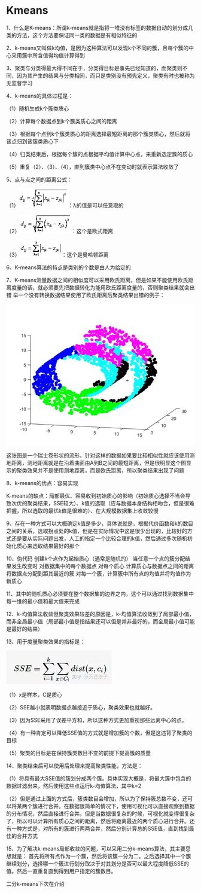 # Kmeans

1、什么是K-means：所谓k-means就是指将一堆没有标签的数据自动的划分成几类的方法，这个方法要保证同一类的数据是有相似特征的

2、k-means又叫做k均值，是因为这种算法可以发现k个不同的簇，且每个簇的中心采用簇中所含值得均值计算得到

3、聚类与分类得最大得不同在于，分类得目标是事先已经知道的，而聚类则不同，因为其产生的结果与分类相同，而只是类别没有预先定义，聚类有时也被称为无监督学习

4、k-means的具体过程是：

（1）随机生成k个簇类质心

（2）计算每个数据点到k个簇类质心之间的距离

（3）根据每个点到k个簇类质心的距离选择最短距离的那个簇类质心，然后就将该点归到该簇类质心下

（4）归类结束后，根据每个簇的点根据平均值计算中心点，来重新选定簇的质心

（5）重复（2）、（3）、（4），直到簇类中心点不在变动时就表示算法收敛了

5、点与点之间的距离公式：

（1）![image](https://github.com/zjzj1992/Kmeans/blob/master/images/kjuli.gif)：λ的值是可以任意取的

（2）![image](https://github.com/zjzj1992/Kmeans/blob/master/images/k-oushi.gif)：这个是欧式距离

（3）![image](https://github.com/zjzj1992/Kmeans/blob/master/images/k-manha.gif)：这个是曼哈顿距离

6、K-means算法的特点是类别的个数是由人为给定的

7、K-means测量数据之间的相似度可以采用欧氏距离，但是如果不能使用欧氏距离度量的话，就必须要先把数据转化为能用欧氏距离度量的，否则聚类结果就会出错
举一个没有转换数据结果使用了欧氏距离后聚类结果出错的例子：

![image](https://github.com/zjzj1992/Kmeans/blob/master/images/k-liuxing.jpg)

这张图是一个瑞士卷形状的流形，针对这样的数据如果要比较相似性就应该使用测地距离，测地距离就是在沿着曲面由A到B之间的最短距离，但是很明显这个图显示的聚类效果并不是使用测地距离，而是欧氏距离，所以聚类结果出现了问题

8、k-means的优点：容易实现

   K-means的缺点：局部最优、容易收到初始质心的影响（初始质心选择不当会导致次优的聚类结果，SSE较大）、k值的选取（应与数据本身结构相吻合，但是很难把握，所以选取的最优k值是很难的）、在大规模数据集上收敛较慢
           
9、存在一种方式可以大概确定k值是多少，具体说就是，根据代价函数和k的数目之间的关系，选取拐点处的k值，但是在实际情况中这是很少出现的，比较好的方式还是要从实际问题出发，人工的指定一个比较合理的k值，然后通过多次随机初始化质心来选取结果最好的那个

10、伪代码
创建k个点作为起始质心（通常是随机的）
当任意一个点的簇分配结果发生改变时
        对数据集中的每个数据点
                对每个质心
                        计算质心与数据点之间的距离
                将数据点分配到距其最近的簇
        对每一个簇，计算簇中所有点的均值并将均值作为新质心

11、其中的随机质心必须要在整个数据集的边界之内，这个可以通过找到数据集中每一维的最小值和最大值来完成

12、k-均值算法收敛但聚类效果较差的原因是，k-均值算法收敛到了局部最小值，而非全局最小值（局部最小值是指结果还可以但是并非最好的，而全局最小值可能是最好的结果）

13、用于度量聚类效果的指标是：

![image](https://github.com/zjzj1992/Kmeans/blob/master/images/k-sse.jpg)


（1）x是样本，C是质心

（2）SSE越小就表明数据点越接近于质心，聚类效果也就越好。

（3）因为SSE采用了误差平方和，所以这种方式更加重视那些远离中心的点。

（4）有一种肯定可以降低SSE值的方式就是增加簇的个数，但是这违背了聚类的目标

（5）聚类的目标是在保持簇类数目不变的前提下提高簇的质量

14、聚类结束后可以使用后处理来提高聚类性能，方法是：

（1）将具有最大SSE值的簇划分成两个簇。具体实现大概是，将最大簇中包含的数据过滤出来，然后使用这些点运行k-均值算法，其中k=2

（2）但是通过上面的方式后，簇类数目会增加，所以为了保持簇总数不变，还可以将某两个簇进行合并。在数据很简单的情况下，使用可视化可以直接观察到数据的分布情况，然后直接进行合并。但是当数据很复杂的时候，可视化就变得很复杂了，所以可以计算所有质心之间的距离，然后将距离最近的两个质心进行合并。还有一种方式是，对所有的簇进行两两合并，然后分别计算总的SSE值，直到找到最佳的合并方式

15、为了解决k-means局部收敛的问题，可以采用二分k-means算法，其主要思想就是：
首先将所有点作为一个簇，然后将该簇一分为二。之后选择其中一个簇继续划分，选择哪一个簇进行划分取决于对其划分是否可以最大程度降低SSE的值。然后一直重复直到得到用户指定的簇数目。

二分k-means下次在介绍
